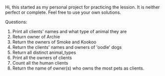 Hi, this started as my personal project for practicing the lession. It is neither perfect or complete. Feel free to use your own solutions.

Questions:

1. Print all clients' names and what type of animal they are
2. Return owner of Archie
3. Return the owners of Smoke and Kookoo
4. Return the clients' names and owners of 'oodle' dogs
5. Return all distinct animal_types
6. Print all the owners of clients
7. Count all the human clients
8. Return the name of owner(s) who owns the most pets as clients.